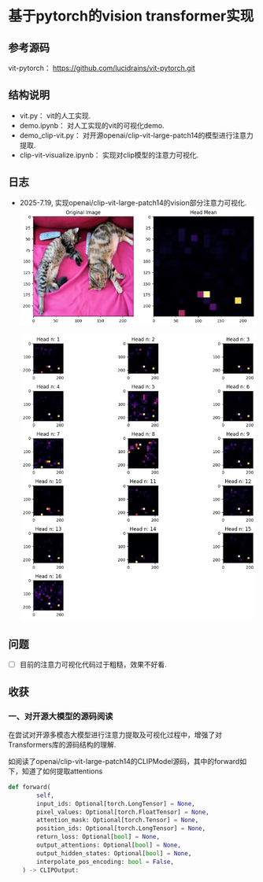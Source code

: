 # 基于pytorch的vision transformer实现

## 参考源码

vit-pytorch： https://github.com/lucidrains/vit-pytorch.git

## 结构说明

- vit.py： vit的人工实现.
- demo.ipynb： 对人工实现的vit的可视化demo.
- demo_clip-vit.py： 对开源openai/clip-vit-large-patch14的模型进行注意力提取.
- clip-vit-visualize.ipynb： 实现对clip模型的注意力可视化.

## 日志

- 2025-7.19, 实现openai/clip-vit-large-patch14的vision部分注意力可视化.
  ![mean](demo_images/output.png)
  
  ![each_head](demo_images/output2.png)

## 问题

- [ ] 目前的注意力可视化代码过于粗糙，效果不好看.

## 收获

### 一、对开源大模型的源码阅读

在尝试对开源多模态大模型进行注意力提取及可视化过程中，增强了对Transformers库的源码结构的理解.

如阅读了openai/clip-vit-large-patch14的CLIPModel源码，其中的forward如下，知道了如何提取attentions

```py
def forward(
        self,
        input_ids: Optional[torch.LongTensor] = None,
        pixel_values: Optional[torch.FloatTensor] = None,
        attention_mask: Optional[torch.Tensor] = None,
        position_ids: Optional[torch.LongTensor] = None,
        return_loss: Optional[bool] = None,
        output_attentions: Optional[bool] = None,
        output_hidden_states: Optional[bool] = None,
        interpolate_pos_encoding: bool = False,
    ) -> CLIPOutput:
```

